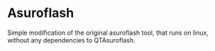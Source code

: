 Asuroflash
===============
Simple modification of the original asuroflash tool, that runs on linux, without any dependencies to QTAsuroflash.
